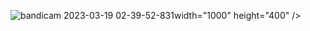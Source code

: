 ![bandicam 2023-03-19 02-39-52-831](https://user-images.githubusercontent.com/102032847/226412730-d4c68019-c52e-413c-adfb-78d39843e69f.gif)width="1000" height="400" />
